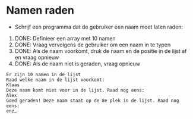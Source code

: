 # Namen raden

- Schrijf een programma dat de gebruiker een naam moet laten raden:
1. DONE: Definieer een array met 10 namen
1. DONE: Vraag vervolgens de gebruiker om een naam in te typen
1. DONE: Als de naam voorkomt, druk de naam en de positie in de lijst af en vraag opnieuw
1. DONE: Als de naam niet is geraden, vraag opnieuw
```console
Er zijn 10 namen in de lijst
Raad welke naam in de lijst voorkomt:
Klaas
Deze naam komt niet voor in de lijst. Raad nog eens:
Alex
Goed geraden! Deze naam staat op de 8e plek in de lijst. Raad nog eens:
enz…
```
